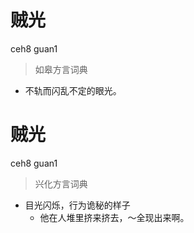 # 贼光
ceh8 guan1
> 如皋方言词典
- 不轨而闪乱不定的眼光。

# 贼光
ceh8 guan1
> 兴化方言词典
- 目光闪烁，行为诡秘的样子
  - 他在人堆里挤来挤去，～全现出来啊。

